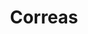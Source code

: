 ---
title: Correas
description: Los productos mostrados son ejemplos de los trabajos que hemos realizado anteriormente, si desea hacer alguna modificación como en el color de la correa, frase, nombre o simplemente se te ocurre algúna nueva idea, debes indicarlo a la hora de hacer el pedido.
price: 8.99
images: [
    {
        url: /correa.webp,
        alt: Correa personalizada
    }
]
---